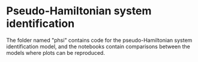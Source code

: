 # Pseudo-Hamiltonian system identification

The folder named "phsi" contains code for the pseudo-Hamiltonian system identification model, and the notebooks contain comparisons between the models where plots can be reproduced. 